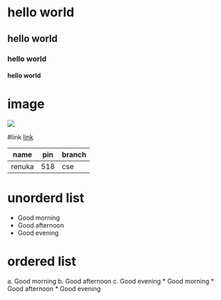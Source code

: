 # hello world
## hello world
### hello world
#### hello world

# image
![](https://images.squarespace-cdn.com/content/v1/5ddf4c17065f5b7bc74c9fa3/1574930579214-9I6EV7X4M7HCWYCGGOYU/ke17ZwdGBToddI8pDm48kLkXF2pIyv_F2eUT9F60jBl7gQa3H78H3Y0txjaiv_0fDoOvxcdMmMKkDsyUqMSsMWxHk725yiiHCCLfrh8O1z4YTzHvnKhyp6Da-NYroOW3ZGjoBKy3azqku80C789l0iyqMbMesKd95J-X4EagrgU9L3Sa3U8cogeb0tjXbfawd0urKshkc5MgdBeJmALQKw/shutterstock_721420015.jpg?format=2500w)

#link
[link](https://www.google.com/url?sa=i&url=https%3A%2F%2Fwww.bluewhale.foundation%2F&psig=AOvVaw3-Ue0SdtMingHjDcPtnPDV&ust=1612333724200000&source=images&cd=vfe&ved=0CAIQjRxqFwoTCIjGysLJyu4CFQAAAAAdAAAAABAE)


| name | pin | branch |
|------|-----|--------|
|renuka| 518 | cse    |


# unorderd list

- Good morning
- Good  afternoon
- Good  evening

# ordered list

a. Good morning
b. Good  afternoon
c. Good  evening
       * Good morning
       * Good  afternoon
       * Good  evening
